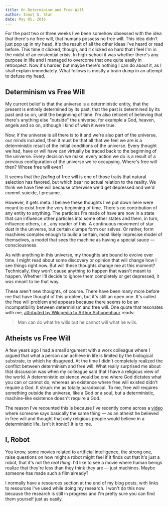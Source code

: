 ```yaml
---
title: On Determinism and Free Will
author: Ionuț G. Stan
date: May 05, 2016
---
```


For the past two or three weeks I've been somehow obsessed with the idea that there's no free will, that humans possess no free will. This idea didn't just pop up in my head, it's the result of all the other ideas I've heard or read before. This time it clicked, though, and it clicked so hard that I feel I'm in the midst of an existential crisis. In high-school it was whether there's any purpose in life and I managed to overcome that one quite easily in retrospect. Now it's harder, but maybe there's nothing I can do about it, as I shall explain immediately. What follows is mostly a brain dump in an attempt to defuse my head.

## Determinism vs Free Will

My current belief is that the universe is a deterministic entity, that the present is entirely determined by its past, that the past is determined by its past and so on, until the beginning of time. I'm also reticent of believing that there's anything else "outside" the universe, for example a God, heaven, angels and so on, although I kind of wish it were true.

Now, if the universe is all there is to it and we're also part of the universe, our minds included, then it must be that all that we feel we are is a deterministic result of the initial conditions of the universe. Every thought we had, have or will have can virtually be traced back to the beginning of the universe. Every decision we make, every action we do is a result of a previous configuration of the universe we're occupying. Where's free will then? Whose free will even?

It seems that the *feeling* of free will is one of those traits that natural selection has favored, but which bear no actual relation to the reality. We think we have free will because otherwise we'd get depressed and we'd commit suicide, I presume.

However, it gets meta. I believe these thoughts I've put down here were meant to exist from the very beginning of time. There's no contribution of any entity to anything. The particles I'm made of have are now in a state that can influence other particles into some other states and them, in turn, influence others, i.e., any reader of this. A continuous movement of star dust in the universe, but certain clumps form our selves. Or rather, form machines complex enough to build a certain, most likely imprecise model of themselves, a model that sees the machine as having a special sauce — consciousness.

As with anything in this universe, my thoughts are bound to evolve over time. I might read about some discovery or opinion that will change how I see things right now. But will these thoughts change me at this moment? Technically, they won't cause anything to happen that wasn't meant to happen. Whether I'll decide to ignore them completely or get depressed, it was meant to be that way.

These aren't new thoughts, of course. There have been many more before me that have thought of this problem, but it's still an open one. It's called the free will problem and appears because there seems to be an incompatibility between determinism and free will. One quote that resonates with me, [attributed by Wikipedia to Arthur Schopenhaur][1] reads:

> Man can do what he wills but he cannot will what he wills.

## Atheists vs Free Will

A few years ago I had a small argument with a work colleague where I argued that what a person can achieve in life is limited by the biological substrate, to which he disagreed. At the time I didn't completely realized the conflict between determinism and free will. What really surprised me about that discussion was when my colleague said that I have a religious view of the world. A deterministic existence would be one where God dictates what you can or cannot do, whereas an existence where free will existed didn't require a God. It struck me as totally paradoxical. To me, free will requires something outside the universe, like a God or a soul, but a deterministic, machine-like existence doesn't require a God.

The reason I've recounted this is because I've recently come across a [video][0] where someone says basically the same thing — as an atheist he believed in free will and thought that only religious people would believe in a deterministic life. Isn't it ironic? It is to me.

## I, Robot

You know, some movies related to artificial intelligence, the strong one, raise questions on how might a robot might feel if it finds out that it's just a robot, that it's not the _real thing_. I'd like to see a movie where human beings realize that they're less than they think they are — just machines. Maybe someone has made such a film already?

I normally have a resources section at the end of my blog posts, with links to resources I've used while doing my research. I won't do this now because the research is still in progress and I'm pretty sure you can find them yourself just as easily.

[0]: https://www.youtube.com/watch?v=2L1a7CHYVLg
[1]: https://en.wikipedia.org/wiki/Compatibilism#Defining_free_will
